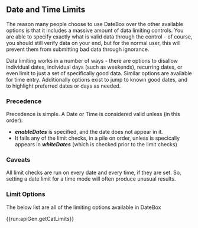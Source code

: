 ## Date and Time Limits

The reason many people choose to use DateBox over the other available options is that it includes a massive amount of data limiting controls. You are able to specify exactly what is valid data through the control - of course, you should still verify data on your end, but for the normal user, this will prevent them from submitting bad data through ignorance.

Data limiting works in a number of ways - there are options to disallow individual dates, individual days (such as weekends), recurring dates, or even limit to just a set of specifically good data. Similar options are available for time entry. Additionally options exist to jump to known good dates, and to highlight preferred dates or days as needed.

### Precedence

Precedence is simple.  A Date or Time is considered valid unless (in this order):

 * ___enableDates___ is specified, and the date does not appear in it.
 * It fails any of the limit checks, in a pile on order, unless is specically appears in ___whiteDates___ (which is checked prior to the limit checks)

### Caveats

All limit checks are run on every date and every time, if they are set.  So, setting a date limit for a time mode will often produce unusual results.

### Limit Options

The below list are all of the limiting options available in DateBox

{{run:apiGen.getCatLimits}}
